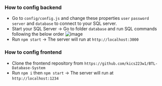 ### How to config backend

- Go to `config/config.js` and change these properties `user` `password` `server` and `database` to connect to your SQL server. 
- Start your SQL Server -> Go to folder `database` and run SQL commands following the below order
![image](https://github.com/MinhHCMUTCSK21/HCSDL_Back_end/assets/77295189/fe3bc562-18cf-49b6-b4ac-da779177a57d)
- Run `npm start` -> The server will run at `http://localhost:3000`

### How to config frontend

- Clone the frontend repository from `https://github.com/kics223w1/BTL-Database-System`
- Run `npm i` then `npm start` -> The server will run at `http://localhost:1234`

